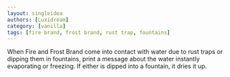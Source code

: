 ```yaml
---
layout: singleidea
authors: [Luxidream]
category: [vanilla]
tags: [fire brand, frost brand, rust trap, fountains]
---
```

When Fire and Frost Brand come into contact with water due to rust traps or dipping them in fountains, print a message about the water instantly evaporating or freezing. If either is dipped into a fountain, it dries it up.
